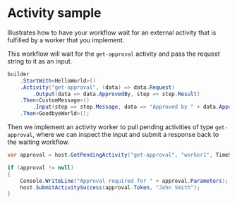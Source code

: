 ﻿# Activity sample

Illustrates how to have your workflow wait for an external activity that is fulfilled by a worker that you implement.

This workflow will wait for the `get-approval` activity and pass the request string to it as an input.

```c#
builder
    .StartWith<HelloWorld>()
    .Activity("get-approval", (data) => data.Request)
        .Output(data => data.ApprovedBy, step => step.Result)
    .Then<CustomMessage>()
        .Input(step => step.Message, data => "Approved by " + data.ApprovedBy)
    .Then<GoodbyeWorld>();
```

Then we implement an activity worker to pull pending activities of type `get-approval`, where we can inspect the input and submit a response back to the waiting workflow.

```c#
var approval = host.GetPendingActivity("get-approval", "worker1", TimeSpan.FromMinutes(1)).Result;

if (approval != null)
{                
    Console.WriteLine("Approval required for " + approval.Parameters);
    host.SubmitActivitySuccess(approval.Token, "John Smith");
}
```

